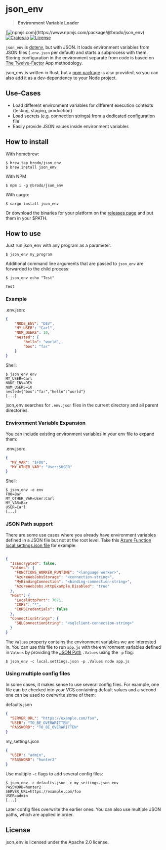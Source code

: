 # json_env

> **Environment Variable Loader** 

[![npmjs.com](https://img.shields.io/npm/v/@brodo/json_env?)](https://www.npmjs.com/package/@brodo/json_env)
[![Crates.io](https://img.shields.io/crates/v/json_env)](https://crates.io/crates/json_env) [![License](https://img.shields.io/badge/license-Apache%202.0-blue)](LICENSE)

`json_env` is [dotenv](https://github.com/motdotla/dotenv), but with JSON.
It loads environment variables from JSON files (`.env.json` per default) and starts a subprocess with them. 
Storing configuration in the environment separate from code is based on [The Twelve-Factor](http://12factor.net/config) App methodology.

json_env is written in Rust, but a [npm package](https://www.npmjs.com/package/@brodo/json_env) is also provided, so you
can also add it as a dev-dependency to your Node project.

## Use-Cases

- Load different environment variables for different execution contexts (testing, staging, production)
- Load secrets (e.g. connection strings) from a dedicated configuration file
- Easily provide JSON values inside environment variables

## How to install

With homebrew:
```shell
$ brew tap brodo/json_env
$ brew install json_env
```

With NPM
```shell
$ npm i -g @brodo/json_env
```

With cargo:
```shell
$ cargo install json_env
```

Or download the binaries for your platform on the [releases page](https://github.com/brodo/json_env/releases/) and
put them in your $PATH.

## How to use

Just run json_env with any program as a parameter: 
```shell
$ json_env my_program
```

Additional command line arguments that are passed to `json_env` are forwarded to the child process:
```shell
$ json_env echo "Test"

Test
```

### Example
.env.json:
```json
{
    "NODE_ENV": "DEV",
    "MY_USER": "Carl",
    "NUM_USERS": 10,
    "nested": {
        "hello": "world",
        "boo": "far"
    }
}
```

Shell:
```shell
$ json_env env
MY_USER=Carl
NODE_ENV=DEV
NUM_USERS=10
nested={"boo":"far","hello":"world"}
[...]
```

json_env searches for `.env.json` files in the current directory and all parent directories.

### Environment Variable Expansion

You can include existing environment variables in your env file to expand them:

.env.json:
```json
{
  "MY_VAR": "$FOO",
  "MY_OTHER_VAR": "User:$USER"
}
```

Shell:
```shell
$ json_env -e env
FOO=Bar
MY_OTHER_VAR=User:Carl
MY_VAR=Bar
USER=Carl
[...]
```


### JSON Path support

There are some use cases where you already have environment variables defined
in a JSON file but not at the root level. Take this 
[Azure Function local.settings.json file](https://learn.microsoft.com/en-us/azure/azure-functions/functions-develop-local#local-settings-file)
for example:

```json

{
  "IsEncrypted": false,
  "Values": {
    "FUNCTIONS_WORKER_RUNTIME": "<language worker>",
    "AzureWebJobsStorage": "<connection-string>",
    "MyBindingConnection": "<binding-connection-string>",
    "AzureWebJobs.HttpExample.Disabled": "true"
  },
  "Host": {
    "LocalHttpPort": 7071,
    "CORS": "*",
    "CORSCredentials": false
  },
  "ConnectionStrings": {
    "SQLConnectionString": "<sqlclient-connection-string>"
  }
}
```

The `Values` property contains the environment variables we are interested in.
You can use this file to run `app.js` with the environment variables defined in `Values`
by providing the [JSON Path](https://docs.rs/jsonpath-rust/latest/jsonpath_rust/) `.Values` using the `-p` flag:

```shell
$ json_env -c local.settings.json -p .Values node app.js
```


### Using multiple config files

In some cases, it makes sense to use several config files. For example, one
file can be checked into your VCS containing default values and a second one
can be used to overwrite some of them:

defaults.json
```json
{
  "SERVER_URL": "https://example.com/foo",
  "USER": "TO_BE_OVERWRITTEN",
  "PASSWORD": "TO_BE_OVERWRITTEN"
}
```

my_settings.json
```json
{
  "USER": "admin",
  "PASSWORD": "hunter2"
}
```
Use multiple `-c` flags to add several config files:

```shell
$ json_env -c defaults.json -c my_settings.json env
PASSWORD=hunter2
SERVER_URL=https://example.com/foo
USER=admin
[...]
```

Later config files overwrite the earlier ones. You can also use multiple JSON paths, which are applied in order.

## License

json_env is licensed under the Apache 2.0 license.

